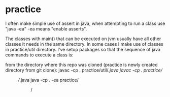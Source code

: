 practice
========

I often make simple use of assert in java, when attempting to run a class use "java -ea" -ea means "enable asserts".

The classes with main() that can be executed on jvm usually have all other classes it needs in the same directory. In some cases I make use of classes in practice/util directory. I've setup packages so that the sequence of java commands to execute a class is:

from the directory where this repo was cloned (practice is newly created directory from git clone):
javac -cp . practice/util/*.java
javac -cp . practice/<dir with executable class>/*.java
java -cp . -ea practice/<dir with executable class>/<executable class name>
